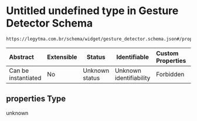 # Untitled undefined type in Gesture Detector Schema

```txt
https://legytma.com.br/schema/widget/gesture_detector.schema.json#/properties
```




| Abstract            | Extensible | Status         | Identifiable            | Custom Properties | Additional Properties | Access Restrictions | Defined In                                                                                             |
| :------------------ | ---------- | -------------- | ----------------------- | :---------------- | --------------------- | ------------------- | ------------------------------------------------------------------------------------------------------ |
| Can be instantiated | No         | Unknown status | Unknown identifiability | Forbidden         | Allowed               | none                | [gesture_detector.schema.json\*](../schema/widget/gesture_detector.schema.json) |

## properties Type

unknown
